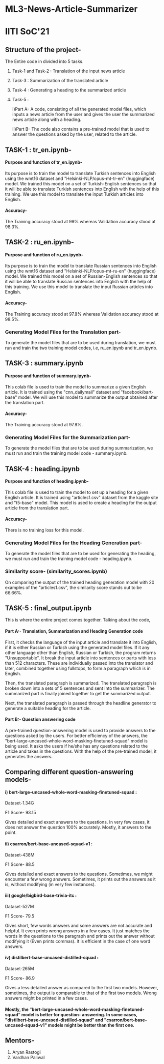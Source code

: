 # ML3-News-Article-Summarizer
# IITI SoC'21

## Structure of the project-

The Entire code in divided into 5 tasks.

1) Task-1 and Task-2 : Translation of the input news article
2) Task-3 : Summarization of the translated article
3) Task-4 : Generating a heading to the summarized article
4) Task-5 : 

   i)Part A- A code, consisting of all the generated model files, which inputs a news article from the user and gives the user the summarized news article along with a heading.    
   
   ii)Part B- The code also contains a pre-trained model that is used to answer the questions asked by the user, related to the article.

## TASK-1 : tr_en.ipynb- 
#### Purpose and function of tr_en.ipynb- 
Its purpose is to train the model to translate Turkish sentences into English using the wmt16 dataset and "Helsinki-NLP/opus-mt-tr-en" (huggingface) model. We trained this model on a set of Turkish-English sentences so that it will be able to translate Turkish sentences into English with the help of this training. We use this model to translate the input Turkish articles into English.

#### Accuracy-
The Training accuracy stood at 99% whereas Validation accuracy stood at 98.3%.

## TASK-2 : ru_en.ipynb- 
#### Purpose and function of ru_en.ipynb- 
Its purpose is to train the model to translate Russian sentences into English using the wmt16 dataset and "Helsinki-NLP/opus-mt-ru-en" (huggingface) model. We trained this model on a set of Russian-English sentences so that it will be able to translate Russian sentences into English with the help of this training. We use this model to translate the input Russian articles into English.

#### Accuracy-
The Training accuracy stood at 97.8% whereas Validation accuracy stood at 98.5%.

### Generating Model Files for the Translation part-
To generate the model files that are to be used during translation, we must run and train the two training model codes, i.e, ru_en.ipynb and tr_en.ipynb.

## TASK-3 : summary.ipynb
#### Purpose and function of summary.ipynb-
This colab file is used to train the model to summarize a given English article. It is trained using the "cnn_dailymail" dataset and "facebook/bart-base" model. We will use this model to summarize the output obtained after the translation part.

#### Accuracy-
The Training accuracy stood at 97.8%.

### Generating Model Files for the Summarization part-
To generate the model files that are to be used during summarization, we must run and train the training model code - summary.ipynb.

## TASK-4 : heading.ipynb
#### Purpose and function of heading.ipynb-
This colab file is used to train the model to set up a heading for a given English article. It is trained using "articles1.csv" dataset from the kaggle site and "t5-base" model. This model is used to create a heading for the output article from the translation part.

#### Accuracy-
There is no training loss for this model.

### Generating Model Files for the Heading Generation part-
To generate the model files that are to be used for generating the heading, we must run and train the training model code - heading.ipynb.

### Similarity score- (similarity_scores.ipynb)
On comparing the output of the trained heading generation model with 20 examples of the "articles1.csv", the similarity score stands out to be 66.66%.

## TASK-5 : final_output.ipynb

This is where the entire project comes together. Talking about the code,

#### Part A:- Translation, Summarization and Heading Generation code

First, it checks the language of the input article and translate it into English, if it is either Russian or Turkish using the generated model files. If it any other language other than English, Russian or Turkish, the program returns "Unsupportable". It break the input article into sentences or parts with less than 512 characters. These are individually passed into the translator and later, combined together using fullstops, to form a paragraph which is in English.

Then, the translated paragraph is summarized. The translated paragraph is broken down into a sets of 5 sentences and sent into the summarizer. The summarized part is finally joined together to get the summarized output.

Next, the translated paragraph is passed through the headline generator to generate a suitable heading for the article.

#### Part B:- Question answering code

A pre-trained question-answering model is used to provide answers to the questions asked by the users. For better efficiency of the answers, the "bert-large-uncased-whole-word-masking-finetuned-squad" model is being used. It asks the users if he/she has any questions related to the article and takes in the questions. With the help of the pre-trained model, it generates the answers.

## Comparing different question-answering models-

#### i) bert-large-uncased-whole-word-masking-finetuned-squad :

Dataset-1.34G

F1 Score- 93.15

Gives detailed and exact answers to the questions. In very few cases, it does not answer the question 100% accurately. Mostly, it answers to the point.

#### ii) csarron/bert-base-uncased-squad-v1 :

Dataset-438M

F1 Score- 88.5

Gives detailed and exact answers to the questions. Sometimes, we might encounter a few wrong answers.
Sometimes, it prints out the answers as it is, without modifying (in very few instances).

#### iii) google/bigbird-base-trivia-itc :

Dataset-527M

F1 Score- 79.5

Gives short, few words answers and some answers are not accurate and helpful. It even prints wrong answers in a few cases. It just matches the words in the questions to the paragraph and prints out the answer without modifying it (Even prints commas). It is efficient in the case of one word answers.


#### iv) distilbert-base-uncased-distilled-squad :

Dataset-265M

F1 Score- 86.9

Gives a less detailed answer as compared to the first two models. However, sometimes, the output is comparable to that of the first two models. Wrong answers might be printed in a few cases.

#### Mostly, the “bert-large-uncased-whole-word-masking-finetuned-squad” model is better for question- answering. In some cases, "distilbert-base-uncased-distilled-squad" and "csarron/bert-base-uncased-squad-v1" models might be better than the first one.



## Mentors-
1) Aryan Rastogi
2) Vardhan Paliwal
